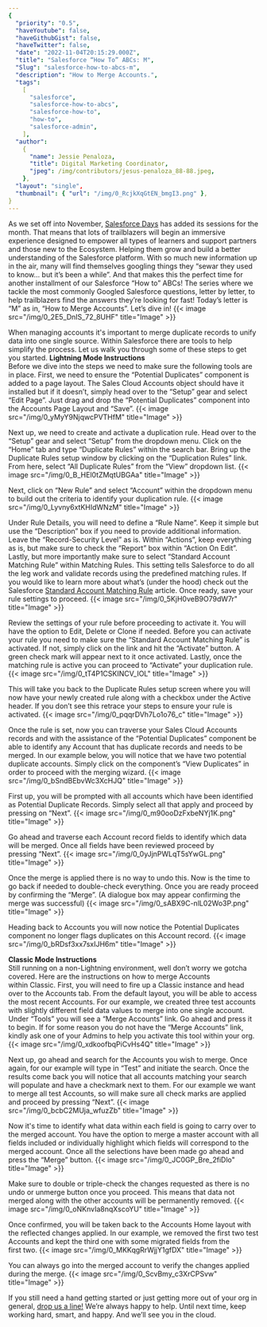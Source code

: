 ```yaml
---
{
  "priority": "0.5",
  "haveYoutube": false,
  "haveGithubGist": false,
  "haveTwitter": false,
  "date": "2022-11-04T20:15:29.000Z",
  "title": "Salesforce “How To” ABCs: M",
  "Slug": "salesforce-how-to-abcs-m",
  "description": "How to Merge Accounts.",
  "tags":
    [
      "salesforce",
      "salesforce-how-to-abcs",
      "salesforce-how-to",
      "how-to",
      "salesforce-admin",
    ],
  "author":
    {
      "name": Jessie Penaloza,
      "title": Digital Marketing Coordinator,
      "jpeg": /img/contributors/jesus-penaloza_88-88.jpeg,
    },
  "layout": "single",
  "thumbnail": { "url": "/img/0_RcjkXqGtEN_bmgI3.png" },
}
---
```


As we set off into November, [Salesforce Days](https://1.salesforce-partners.com/salesforcedays#/) has added its sessions for the month. That means that lots of trailblazers will begin an immersive experience designed to empower all types of learners and support partners and those new to the Ecosystem. Helping them grow and build a better understanding of the Salesforce platform. With so much new information up in the air, many will find themselves googling things they “sewar they used to know… but it’s been a while”. And that makes this the perfect time for another installment of our Salesforce “How to” ABCs! The series where we tackle the most commonly Googled Salesforce questions, letter by letter, to help trailblazers find the answers they’re looking for fast!
Today’s letter is “M” as in, “How to Merge Accounts”. Let’s dive in!
{{< image src="/img/0_2E5_DnIS_72_8UHF" title="Image" >}}

When managing accounts it&#39;s important to merge duplicate records to unify data into one single source. Within Salesforce there are tools to help simplify the process. Let us walk you through some of these steps to get you started.
<strong>Lightning Mode Instructions<br></strong>Before we dive into the steps we need to make sure the following tools are in place. First, we need to ensure the “Potential Duplicates” component is added to a page layout. The Sales Cloud Accounts object should have it installed but if it doesn’t, simply head over to the “Setup” gear and select “Edit Page”. Just drag and drop the “Potential Duplicates” component into the Accounts Page Layout and “Save”.
{{< image src="/img/0_yMyY9NjqwcPVTHfM" title="Image" >}}

Next up, we need to create and activate a duplication rule. Head over to the “Setup” gear and select “Setup” from the dropdown menu. Click on the “Home” tab and type “Duplicate Rules” within the search bar. Bring up the Duplicate Rules setup window by clicking on the “Duplication Rules” link. From here, select “All Duplicate Rules” from the “View” dropdown list.
{{< image src="/img/0_B_HEl0tZMqtUBGAa" title="Image" >}}

Next, click on “New Rule” and select “Account” within the dropdown menu to build out the criteria to identify your duplication rule.
{{< image src="/img/0_Lyvny6xtKHIdWNzM" title="Image" >}}

Under Rule Details, you will need to define a “Rule Name”. Keep it simple but use the “Description” box if you need to provide additional information. Leave the “Record-Security Level” as is. Within “Actions”, keep everything as is, but make sure to check the “Report” box within “Action On Edit”. Lastly, but more importantly make sure to select “Standard Account Matching Rule” within Matching Rules. This setting tells Salesforce to do all the leg work and validate records using the predefined matching rules. If you would like to learn more about what’s (under the hood) check out the Salesforce [Standard Account Matching Rule](https://help.salesforce.com/s/articleView?id=sf.matching_rules_standard_account_rule.htm&type=5) article. Once ready, save your rule settings to proceed.
{{< image src="/img/0_5KjH0veB9O79dW7r" title="Image" >}}

Review the settings of your rule before proceeding to activate it. You will have the option to Edit, Delete or Clone if needed. Before you can activate your rule you need to make sure the “Standard Account Matching Rule” is activated. If not, simply click on the link and hit the “Activate” button. A green check mark will appear next to it once activated. Lastly, once the matching rule is active you can proceed to “Activate” your duplication rule.
{{< image src="/img/0_tT4P1CSKINCV_IOL" title="Image" >}}

This will take you back to the Duplicate Rules setup screen where you will now have your newly created rule along with a checkbox under the Active header. If you don’t see this retrace your steps to ensure your rule is activated.
{{< image src="/img/0_pqqrDVh7Lo1o76_c" title="Image" >}}

Once the rule is set, now you can traverse your Sales Cloud Accounts records and with the assistance of the “Potential Duplicates” component be able to identify any Account that has duplicate records and needs to be merged. In our example below, you will notice that we have two potential duplicate accounts. Simply click on the component’s “View Duplicates” in order to proceed with the merging wizard.
{{< image src="/img/0_bSndBEbvWc3XcHJQ" title="Image" >}}

First up, you will be prompted with all accounts which have been identified as Potential Duplicate Records. Simply select all that apply and proceed by pressing on “Next”.
{{< image src="/img/0_m90ooDzFxbeNYj1K.png" title="Image" >}}

Go ahead and traverse each Account record fields to identify which data will be merged. Once all fields have been reviewed proceed by pressing “Next”.
{{< image src="/img/0_0yJjnPWLqT5sYwGL.png" title="Image" >}}

Once the merge is applied there is no way to undo this. Now is the time to go back if needed to double-check everything. Once you are ready proceed by confirming the “Merge”. (A dialogue box may appear confirming the merge was successful)
{{< image src="/img/0_sABX9C-nlL02Wo3P.png" title="Image" >}}

Heading back to Accounts you will now notice the Potential Duplicates component no longer flags duplicates on this Account record.
{{< image src="/img/0_bRDsf3xx7sxIJH6m" title="Image" >}}

<strong>Classic Mode Instructions<br></strong>Still running on a non-Lightning environment, well don’t worry we gotcha covered. Here are the instructions on how to merge Accounts within Classic.
First, you will need to fire up a Classic instance and head over to the Accounts tab. From the default layout, you will be able to access the most recent Accounts. For our example, we created three test accounts with slightly different field data values to merge into one single account. Under “Tools” you will see a “Merge Accounts” link. Go ahead and press it to begin.
If for some reason you do not have the “Merge Accounts” link, kindly ask one of your Admins to help you activate this tool within your org.
{{< image src="/img/0_xdkoofbqPiCvHs4Q" title="Image" >}}

Next up, go ahead and search for the Accounts you wish to merge. Once again, for our example will type in “Test” and initiate the search. Once the results come back you will notice that all accounts matching your search will populate and have a checkmark next to them. For our example we want to merge all test Accounts, so will make sure all check marks are applied and proceed by pressing “Next”.
{{< image src="/img/0_bcbC2MUja_wfuzZb" title="Image" >}}

Now it&#39;s time to identify what data within each field is going to carry over to the merged account. You have the option to merge a master account with all fields included or individually highlight which fields will correspond to the merged account. Once all the selections have been made go ahead and press the “Merge” button.
{{< image src="/img/0_JC0GP_Bre_2fiDlo" title="Image" >}}

Make sure to double or triple-check the changes requested as there is no undo or unmerge button once you proceed. This means that data not merged along with the other accounts will be permanently removed.
{{< image src="/img/0_oNKnvIa8nqXscoYU" title="Image" >}}

Once confirmed, you will be taken back to the Accounts Home layout with the reflected changes applied. In our example, we removed the first two test Accounts and kept the third one with some migrated fields from the first two.
{{< image src="/img/0_MKKqgRrWjjY1gfDX" title="Image" >}}

You can always go into the merged account to verify the changes applied during the merge.
{{< image src="/img/0_ScvBmy_c3XrCPSvw" title="Image" >}}

If you still need a hand getting started or just getting more out of your org in general, [drop us a line!](https://appexchange.salesforce.com/appxConsultingListingDetail?listingId=a0N30000001gF9jEAE) We’re always happy to help.
Until next time, keep working hard, smart, and happy. And we’ll see you in the cloud.
